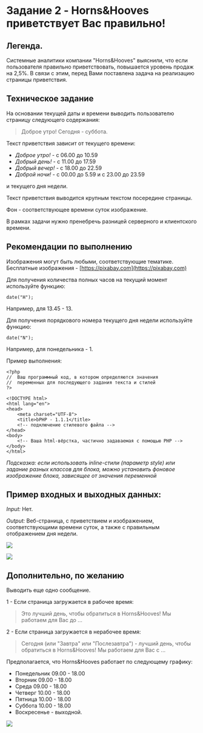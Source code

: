 # Задание 2 - Horns&Hooves приветствует Вас правильно!

## Легенда.
Системные аналитики компании "Horns&Hooves" выяснили, что если пользователя правильно приветствовать, повышается уровень продаж на 2,5%. В связи с этим, перед Вами поставлена задача на реализацию страницы приветствия.

## Техническое задание
На основании текущей даты и времени выводить пользователю страницу следующего содержания:
>Доброе утро!
Сегодня - суббота.

Текст приветствия зависит от текущего времени:
- *Доброе утро!* - с 06.00 до 10.59
- *Добрый день!* - с 11.00 до 17.59
- *Добрый вечер!* - с 18.00 до 22.59
- *Доброй ночи!* - с 00.00 до 5.59 и с 23.00 до 23.59

и текущего дня недели.

Текст приветствия выводится крупным текстом посередине страницы.

Фон - соответствующее времени суток изображение.

В рамках задачи нужно пренебречь разницей серверного и клиентского времени.

## Рекомендации по выполнению
Изображения могут быть любыми, соответствующие тематике.
Бесплатные изображения - [https://pixabay.com](https://pixabay.com)

Для получения количества полных часов на текущий момент используйте функцию:
```php=
date("H");
```
Например, для 13.45 - 13.

Для получения порядкового номера текущего дня недели используйте функцию:
```php=
date("N"); 
```
Например, для понедельника - 1.

Пример выполнения:
```php=
<?php
//  Ваш программный код, в котором определяются значения 
//  переменных для последующего задания текста и стилей
?>

<!DOCTYPE html>
<html lang="en">
<head>
    <meta charset="UTF-8">
    <title>bPHP - 1.1.1</title>
    <!-- подключение стилевого файла -->
</head>
<body>
    <!-- Ваша html-вёрстка, частично задаваемая с помощью PHP -->
</body>
</html>
```

*Подсказка: если использовать inline-стили (параметр style) или задание разных классов для блока, можно установить фоновое изображение блока, зависящее от значения переменной*

## Пример входных и выходных данных:
_Input:_ Нет.

_Output:_ Веб-страница, с приветствием и изображением, соответствующими времени суток, а также с правильным отображением дня недели.

![](img/readme/1.jpg)

![](img/readme/2.jpg)

## Дополнительно, по желанию
Выводить еще одно сообщение.

1 - Если страница загружается в рабочее время:
> Это лучший день, чтобы обратиться в Horns&Hooves!
> Мы работаем для Вас до ... 

2 - Если страница загружается в нерабочее время:
> Сегодня (или "Завтра" или "Послезавтра") - лучший день, чтобы обратиться в Horns&Hooves!
Мы работаем для Вас с ... 

Предполагается, что Horns&Hooves работает по следующему графику:
* Понедельник 09.00 - 18.00
* Вторник 09.00 - 18.00
* Среда 09.00 - 18.00
* Четверг 10.00 - 18.00
* Пятница 10.00 - 18.00
* Суббота 10.00 - 18.00
* Воскресенье - выходной.

![](img/readme/3.jpg)
